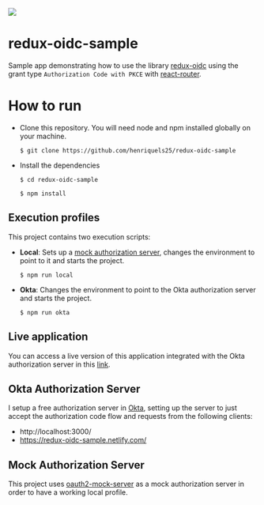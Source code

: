 ![](https://github.com/henriquels25/redux-oidc-sample/workflows/Test/badge.svg)

# redux-oidc-sample
Sample app demonstrating how to use the library [redux-oidc](https://github.com/maxmantz/redux-oidc) using the grant type `Authorization Code with PKCE` with [react-router](https://github.com/ReactTraining/react-router).

# How to run
* Clone this repository. You will need node and npm installed globally on your machine.

    `$ git clone https://github.com/henriquels25/redux-oidc-sample`

* Install the dependencies

    `$ cd redux-oidc-sample`

    `$ npm install`

## Execution profiles

This project contains two execution scripts:

* **Local**: Sets up a [mock authorization server](https://github.com/axa-group/oauth2-mock-server), changes the environment to point to it and starts the project.

    `$ npm run local`

* **Okta**: Changes the environment to point to the Okta authorization server and starts the project.

    `$ npm run okta`

## Live application
You can access a live version of this application integrated with the Okta authorization server in this [link](https://redux-oidc-sample.netlify.com/home).

## Okta Authorization Server
I setup a free authorization server in [Okta](https://www.okta.com/), setting up the server to just accept the authorization code flow and requests from the following clients:
    
* http://localhost:3000/
* https://redux-oidc-sample.netlify.com/

## Mock Authorization Server
This project uses [oauth2-mock-server](https://github.com/axa-group/oauth2-mock-server) as a mock authorization server in order to have a working
local profile.    
